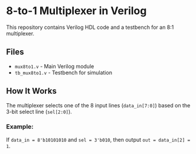 # 8-to-1 Multiplexer in Verilog

This repository contains Verilog HDL code and a testbench for an 8:1 multiplexer.

## Files

- `mux8to1.v` - Main Verilog module
- `tb_mux8to1.v` - Testbench for simulation

## How It Works

The multiplexer selects one of the 8 input lines (`data_in[7:0]`) based on the 3-bit select line (`sel[2:0]`).

### Example:
If `data_in = 8'b10101010` and `sel = 3'b010`, then output `out = data_in[2] = 1`.
